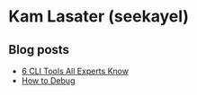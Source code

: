 # Kam Lasater (seekayel)

<!--
**seekayel/seekayel** is a ✨ _special_ ✨ repository because its `README.md` (this file) appears on your GitHub profile.

Here are some ideas to get you started:

- 🔭 I’m currently working on ...
- 🌱 I’m currently learning ...
- 👯 I’m looking to collaborate on ...
- 🤔 I’m looking for help with ...
- 💬 Ask me about ...
- 📫 How to reach me: ...
- 😄 Pronouns: ...
- ⚡ Fun fact: ...
-->

## Blog posts
<!-- BLOG-POST-LIST:START -->
- [6 CLI Tools All Experts Know](https://dev.to/seekayel/6-cli-tools-all-experts-know-1k9l)
- [How to Debug](https://dev.to/seekayel/how-to-debug-2mia)
<!-- BLOG-POST-LIST:END -->
